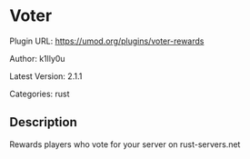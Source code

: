 # Voter

Plugin URL: https://umod.org/plugins/voter-rewards

Author: k1lly0u

Latest Version: 2.1.1

Categories: rust

## Description

Rewards players who vote for your server on rust-servers.net
